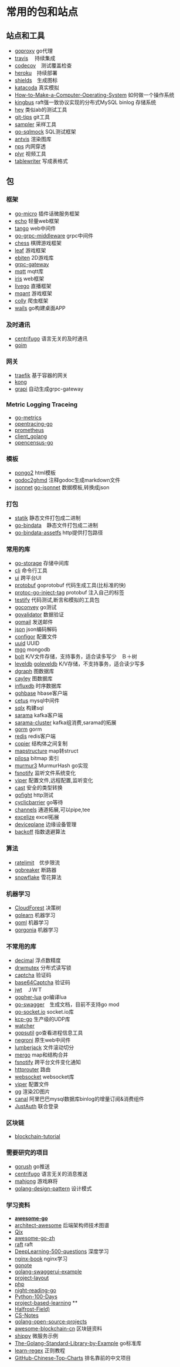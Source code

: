 # 常用的包和站点

## 站点和工具

- [goproxy](https://goproxy.io/) go代理
- [travis](https://travis-ci.org/) 　持续集成
- [codecov](https://codecov.io/)　测试覆盖检查
- [heroku](https://www.heroku.com/)　持续部署
- [shields](https://shields.io/#/)　生成图标
- [katacoda](https://www.katacoda.com/)  真实模拟
- [How-to-Make-a-Computer-Operating-System](https://github.com/SamyPesse/How-to-Make-a-Computer-Operating-System) 如何做一个操作系统
- [kingbus](https://github.com/flike/kingbus) raft强一致协议实现的分布式MySQL binlog 存储系统
- [hey](https://github.com/rakyll/hey) 类似ab的测试工具
- [git-tips](https://github.com/521xueweihan/git-tips) git工具
- [sampler](https://github.com/sqshq/sampler) 采样工具
- [go-sqlmock](https://github.com/DATA-DOG/go-sqlmock) SQL测试框架
- [antvis](https://github.com/antvis/) 渲染图库
- [nps](https://github.com/cnlh/nps) 内网穿透
- [plyr](https://github.com/sampotts/plyr) 视频工具
- [tablewriter](https://github.com/olekukonko/tablewriter) 写成表格式

## 包

### 框架

- [go-micro](https://github.com/micro/go-micro) 插件话微服务框架
- [echo](https://github.com/labstack/echo) 轻量web框架
- [tango](https://github.com/lunny/tango) web中间件
- [go-grpc-middleware](https://github.com/grpc-ecosystem/go-grpc-middleware) grpc中间件
- [chess](https://github.com/gochenzl/chess) 棋牌游戏框架
- [leaf](https://github.com/name5566/leaf) 游戏框架
- [ebiten](https://github.com/hajimehoshi/ebiten) 2D游戏库
- [grpc-gateway](https://github.com/grpc-ecosystem/grpc-gateway)
- [mqtt](https://github.com/zentures/surgemq) mqtt库
- [iris](https://github.com/kataras/iris) web框架
- [livego](https://github.com/gwuhaolin/livego) 直播框架
- [mqant](https://github.com/liangdas/mqant) 游戏框架
- [colly](https://github.com/gocolly/colly) 爬虫框架
- [wails](https://github.com/wailsapp/wails) go构建桌面APP

### 及时通讯

- [centrifugo](https://github.com/centrifugal/centrifugo) 语言无关的及时通讯
- [goim](https://github.com/alberliu/goim)

### 网关

- [traefik](https://github.com/containous/traefik) 基于容器的网关
- [kong](https://github.com/Kong/kong) 
- [grapi](https://github.com/izumin5210/grapi) 自动生成grpc-gateway

### Metric Logging Traceing

- [go-metrics](github.com/rcrowley/go-metrics)
- [opentracing-go](https://github.com/opentracing/opentracing-go)
- [prometheus](https://github.com/prometheus/prometheus)
- [client_golang](https://github.com/prometheus/client_golang)
- [opencensus-go](https://github.com/census-instrumentation/opencensus-go)

### 模板

- [pongo2](https://github.com/flosch/pongo2) html模板
- [godoc2ghmd](https://github.com/devnev/godoc2ghmd) 注释godoc生成markdown文件
- [jsonnet](https://github.com/google/jsonnet) [go-jsonnet](https://github.com/google/go-jsonnet) 数据模板,转换成json

### 打包

- [statik](https://github.com/rakyll/statik) 静态文件打包成二进制
- [go-bindata](https://github.com/jteeuwen/go-bindata)　静态文件打包成二进制
- [go-bindata-assetfs](https://github.com/elazarl/go-bindata-assetfs) http提供打包路径

### 常用的库

- [go-storage](https://github.com/beyondstorage/go-storage) 存储中间库
- [cli](https://github.com/urfave/cli/) 命令行工具
- [ui](github.com/andlabs/ui) 跨平台UI
- [protobuf](https://github.com/gogo/protobuf) goprotobuf 代码生成工具(比标准的快)
- [protoc-go-inject-tag](https://github.com/favadi/protoc-go-inject-tag) protobuf 注入自己的标签
- [testify](https://github.com/stretchr/testify) 代码测试,断言和模拟的工具包
- [goconvey](https://github.com/smartystreets/goconvey) go测试
- [govalidator](https://github.com/asaskevich/govalidator) 数据验证
- [gomail](https://github.com/go-gomail/gomail) 发送邮件
- [json](https://github.com/json-iterator/go) json编码解码
- [configor](https://github.com/jinzhu/configor) 配置文件
- [uuid](https://github.com/satori/go.uuid) UUID
- [mgo](https://github.com/go-mgo/mgo) mongodb
- [bolt](https://github.com/boltdb/bolt) K/V文件存储，支持事务，适合读多写少　Ｂ＋树
- [leveldb](https://github.com/golang/leveldb) [goleveldb](https://github.com/syndtr/goleveldb) K/V存储，不支持事务，适合读少写多　
- [dgraph](https://github.com/dgraph-io/dgraph) 图数据库
- [cayley](https://github.com/cayleygraph/cayley) 图数据库
- [influxdb](https://github.com/influxdata/influxdb) 时序数据库
- [gohbase](https://github.com/tsuna/gohbase) hbase客户端
- [cetus](https://github.com/Lede-Inc/cetus) mysql中间件
- [sqlx](https://github.com/jmoiron/sqlx) 构建sql
- [sarama](https://github.com/Shopify/sarama) kafka客户端
- [sarama-cluster](github.com/bsm/sarama-cluster) kafka组消费,sarama的拓展
- [gorm](https://github.com/jinzhu/gorm) gorm
- [redis](https://github.com/go-redis/redis) redis客户端
- [copier](https://github.com/jinzhu/copier) 结构体之间复制
- [mapstructure](github.com/mitchellh/mapstructure) map转struct
- [pilosa](https://github.com/pilosa/pilosa) bitmap 索引
- [murmur3](https://github.com/spaolacci/murmur3) MurmurHash go实现
- [fsnotify](github.com/fsnotify/fsnotify) 监听文件系统变化
- [viper](https://github.com/spf13/viper) 配置文件,远程配置,监听变化
- [cast](https://github.com/spf13/cast) 安全的类型转换
- [gofight](https://github.com/appleboy/gofight) http测试
- [cyclicbarrier](github.com/marusama/cyclicbarrier) go等待
- [channels](github.com/eapache/channels) 通道拓展,可以pipe,tee
- [excelize](https://github.com/360EntSecGroup-Skylar/excelize) excel拓展
- [deviceplane](https://github.com/deviceplane/deviceplane) 边缘设备管理
- [backoff](https://github.com/cenkalti/backoff) 指数退避算法

### 算法

- [ratelimit](go.uber.org/ratelimit)　优步限流
- [gobreaker](https://github.com/sony/gobreaker) 断路器
- [snowflake](https://github.com/bwmarrin/snowflake) 雪花算法

### 机器学习

- [CloudForest](https://github.com/ryanbressler/CloudForest) 决策树
- [golearn](https://github.com/sjwhitworth/golearn) 机器学习
- [goml](https://github.com/cdipaolo/goml) 机器学习
- [gorgonia](https://github.com/gorgonia/gorgonia) 机器学习

### 不常用的库

- [decimal](https://github.com/shopspring/decimal) 浮点数精度
- [drwmutex](https://github.com/jonhoo/drwmutex) 分布式读写锁
- [captcha](https://github.com/dchest/captcha) 验证码
- [base64Captcha](https://github.com/mojocn/base64Captcha) 验证码
- [jwt](https://github.com/dgrijalva/jwt-go)　ＪＷＴ
- [gopher-lua](https://github.com/yuin/gopher-lua) go编译lua
- [go-swagger](https://github.com/go-swagger/go-swagger)　生成文档，目前不支持go mod
- [go-socket.io](https://github.com/googollee/go-socket.io) socket.io库
- [kcp-go](https://github.com/xtaci/kcp-go) 生产级的UDP库
- [watcher](https://github.com/radovskyb/watcher)
- [gopsutil](https://github.com/shirou/gopsutil) go查看进程信息工具
- [negroni](https://github.com/urfave/negroni) 原生web中间件
- [lumberjack](https://github.com/natefinch/lumberjack) 文件滚动切分
- [mergo](https://github.com/imdario/mergo) map和结构合并
- [fsnotify](https://github.com/fsnotify/fsnotify) 跨平台文件变化通知
- [httprouter](https://github.com/julienschmidt/httprouter) 路由
- [websocket](https://github.com/gorilla/websocket) websocket库
- [viper](https://github.com/spf13/viper) 配置文件
- [gg](https://github.com/fogleman/gg) 渲染2D图片
- [canal](https://github.com/alibaba/canal) 阿里巴巴mysql数据库binlog的增量订阅&消费组件
- [JustAuth](https://github.com/justauth/JustAuth) 联合登录

### 区块链

- [blockchain-tutorial](https://github.com/liuchengxu/blockchain-tutorial)

### 需要研究的项目

- [gorush](https://github.com/xiaomeng79/gorush) go推送
- [centrifugo](https://github.com/xiaomeng79/centrifugo) 语言无关的消息推送
- [mahjong](https://github.com/jxbdlut/mahjong) 游戏麻将
- [golang-design-pattern](https://github.com/senghoo/golang-design-pattern) 设计模式

### 学习资料

- **[awesome-go](https://github.com/avelino/awesome-go)**
- [architect-awesome](https://github.com/xingshaocheng/architect-awesome) 后端架构师技术图谱
- [Qix](https://github.com/ty4z2008/Qix)
- [awesome-go-zh](https://github.com/chai2010/awesome-go-zh)
- [raft](https://github.com/maemual/raft-zh_cn) raft
- [DeepLearning-500-questions](https://github.com/scutan90/DeepLearning-500-questions) 深度学习
- [nginx-book](https://github.com/taobao/nginx-book) nginx学习
- [gonote](https://github.com/xmge/gonote)
- [golang-swaggerui-example](https://github.com/ribice/golang-swaggerui-example)
- [project-layout](https://github.com/golang-standards/project-layout)
- [php](https://github.com/JingwenTian/awesome-php)
- [night-reading-go](https://github.com/developer-learning/night-reading-go)
- [Python-100-Days](https://github.com/jackfrued/Python-100-Days)
- [project-based-learning](https://github.com/tuvtran/project-based-learning) **
- [Halfrost-Field)](https://github.com/halfrost/Halfrost-Field)
- [CS-Notes](https://github.com/CyC2018/CS-Notes)
- [golang-open-source-projects](https://github.com/hackstoic/golang-open-source-projects)
- [awesome-blockchain-cn](https://github.com/chaozh/awesome-blockchain-cn) 区块链资料
- [shippy](https://github.com/EwanValentine/shippy) 微服务示例
- [The-Golang-Standard-Library-by-Example](https://github.com/polaris1119/The-Golang-Standard-Library-by-Example) go标准库
- [learn-regex](https://github.com/ziishaned/learn-regex) 正则教程
- [GitHub-Chinese-Top-Charts](https://github.com/kon9chunkit/GitHub-Chinese-Top-Charts) 排名靠前的中文项目
